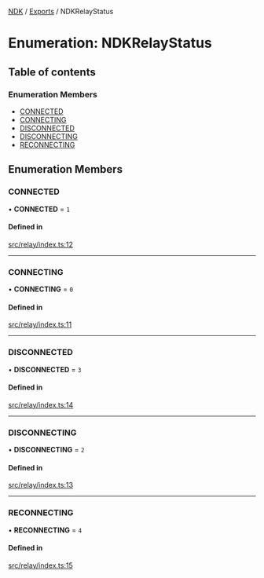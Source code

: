 [NDK](../README.md) / [Exports](../modules.md) / NDKRelayStatus

# Enumeration: NDKRelayStatus

## Table of contents

### Enumeration Members

- [CONNECTED](NDKRelayStatus.md#connected)
- [CONNECTING](NDKRelayStatus.md#connecting)
- [DISCONNECTED](NDKRelayStatus.md#disconnected)
- [DISCONNECTING](NDKRelayStatus.md#disconnecting)
- [RECONNECTING](NDKRelayStatus.md#reconnecting)

## Enumeration Members

### CONNECTED

• **CONNECTED** = ``1``

#### Defined in

[src/relay/index.ts:12](https://github.com/nostr-dev-kit/ndk/blob/4e41494/src/relay/index.ts#L12)

___

### CONNECTING

• **CONNECTING** = ``0``

#### Defined in

[src/relay/index.ts:11](https://github.com/nostr-dev-kit/ndk/blob/4e41494/src/relay/index.ts#L11)

___

### DISCONNECTED

• **DISCONNECTED** = ``3``

#### Defined in

[src/relay/index.ts:14](https://github.com/nostr-dev-kit/ndk/blob/4e41494/src/relay/index.ts#L14)

___

### DISCONNECTING

• **DISCONNECTING** = ``2``

#### Defined in

[src/relay/index.ts:13](https://github.com/nostr-dev-kit/ndk/blob/4e41494/src/relay/index.ts#L13)

___

### RECONNECTING

• **RECONNECTING** = ``4``

#### Defined in

[src/relay/index.ts:15](https://github.com/nostr-dev-kit/ndk/blob/4e41494/src/relay/index.ts#L15)
